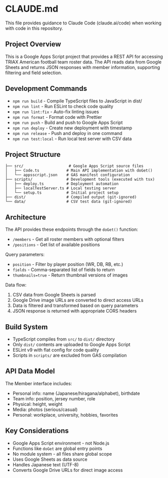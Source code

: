 # CLAUDE.md

This file provides guidance to Claude Code (claude.ai/code) when working with code in this repository.

## Project Overview

This is a Google Apps Script project that provides a REST API for accessing TRIAX American football team roster data. The API reads data from Google Sheets and returns JSON responses with member information, supporting filtering and field selection.

## Development Commands

- `npm run build` - Compile TypeScript files to JavaScript in dist/
- `npm run lint` - Run ESLint to check code quality
- `npm run lint:fix` - Auto-fix linting issues
- `npm run format` - Format code with Prettier
- `npm run push` - Build and push to Google Apps Script
- `npm run deploy` - Create new deployment with timestamp
- `npm run release` - Push and deploy in one command
- `npm run test:local` - Run local test server with CSV data

## Project Structure

```
├── src/                    # Google Apps Script source files
│   ├── Code.ts            # Main API implementation with doGet()
│   └── appsscript.json    # GAS manifest configuration
├── scripts/               # Development tools (executed with tsx)
│   ├── deploy.ts          # Deployment automation
│   ├── localTestServer.ts # Local testing server
│   └── setup.ts           # Initial project setup
├── dist/                  # Compiled output (git-ignored)
└── data/                  # CSV test data (git-ignored)
```

## Architecture

The API provides these endpoints through the `doGet()` function:
- `/members` - Get all roster members with optional filters
- `/positions` - Get list of available positions

Query parameters:
- `position` - Filter by player position (WR, DB, RB, etc.)
- `fields` - Comma-separated list of fields to return
- `thumbnails=true` - Return thumbnail versions of images

Data flow:
1. CSV data from Google Sheets is parsed
2. Google Drive image URLs are converted to direct access URLs
3. Data is filtered and transformed based on query parameters
4. JSON response is returned with appropriate CORS headers

## Build System

- TypeScript compiles from `src/` to `dist/` directory
- Only `dist/` contents are uploaded to Google Apps Script
- ESLint v9 with flat config for code quality
- Scripts in `scripts/` are excluded from GAS compilation

## API Data Model

The Member interface includes:
- Personal info: name (Japanese/hiragana/alphabet), birthdate
- Team info: position, jersey number, role
- Physical: height, weight
- Media: photos (serious/casual)
- Personal: workplace, university, hobbies, favorites

## Key Considerations

- Google Apps Script environment - not Node.js
- Functions like `doGet` are global entry points
- No module system - all files share global scope
- Uses Google Sheets as data source
- Handles Japanese text (UTF-8)
- Converts Google Drive URLs for direct image access